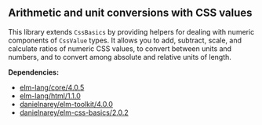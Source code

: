 ## Arithmetic and unit conversions with CSS values

This library extends `CssBasics` by providing helpers for dealing with numeric
components of `CssValue` types. It allows you to add, subtract, scale, and
calculate ratios of numeric CSS values, to convert between units and numbers,
and to convert among absolute and relative units of length.

__Dependencies:__
- [elm-lang/core/4.0.5](http://package.elm-lang.org/packages/elm-lang/core/4.0.5)
- [elm-lang/html/1.1.0](http://package.elm-lang.org/packages/elm-lang/html/1.1.0)
- [danielnarey/elm-toolkit/4.0.0](http://package.elm-lang.org/packages/danielnarey/elm-toolkit/4.0.0)
- [danielnarey/elm-css-basics/2.0.2](http://package.elm-lang.org/packages/danielnarey/elm-css-basics/2.0.2)
